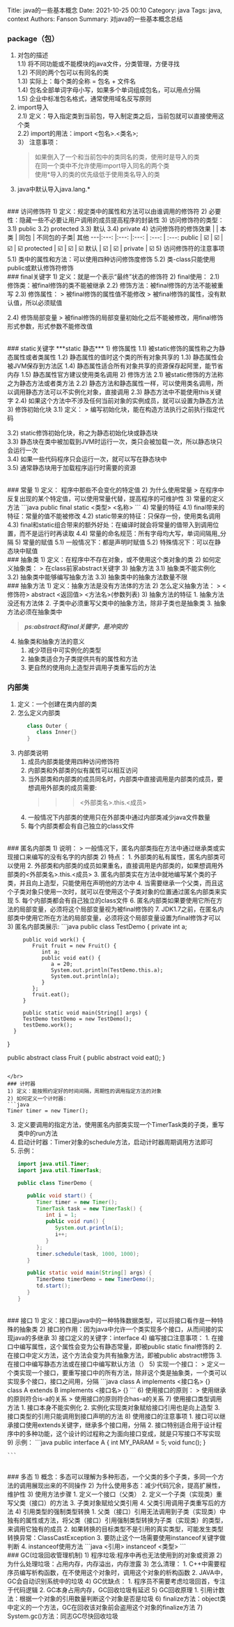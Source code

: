 Title: java的一些基本概念
Date: 2021-10-25 00:10
Category: java
Tags: java, context
Authors: Fanson
Summary: 对java的一些基本概念总结


### package（包）
1) 对包的描述  
   1.1) 将不同功能或不能模块的java文件，分类管理，方便寻找  
   1.2) 不同的两个包可以有同名的类  
   1.3) 实际上：每个类的全称 = 包名 + 文件名  
   1.4) 包名全部单词字母小写，如果多个单词组成包名，可以用点分隔  
   1.5) 企业中标准包名格式，通常使用域名反写原则  
2) import导入   
   2.1) 定义：导入指定类到当前包，导入制定类之后，当前包就可以直接使用这个类  
   2.2) import的用法：import <包名>.<类名>;  
3） 注意事项：  
    > 如果倒入了一个和当前包中的类同名的类，使用时是导入的类  
    > 在同一个类中不允许使用import导入同名的两个类  
    > 使用*导入的类的优先级低于使用类名导入的类
4) java中默认导入java.lang.*
   
</br>
### 访问修饰符
1) 定义：规定类中的属性和方法可以由谁调用的修饰符
2) 必要性：隐藏一些不必要让用户调用的成员提高程序的封装性
3) 访问修饰符的类型：  
   3.1) public  
   3.2) protected  
   3.3) 默认  
   3.4) private
4) 访问修饰符的修饰效果  
      |       | 本类  | 同包  | 不同包的子类| 其他   
   ---|:---:  |:---:  |:---:  |    :---:    | :---:  
   public     |  ☑️   |    ☑️  |   ☑️     |  ☑️    
   protected  |  ☑️   |    ☑️  |   ☑️       
   默认       |  ☑️   |    ☑️  |     
   private    |  ☑️     
5) 访问修饰符的注意事项
   5.1) 类中的属性和方法：可以使用四种访问修饰度修饰
   5.2) 类-class只能使用public或默认修饰符修饰

</br>
### final关键字
1) 定义：就是一个表示“最终”状态的修饰符
2) final使用：  
   2.1) 修饰类：被final修饰的类不能被继承  
   2.2) 修饰方法：被final修饰的方法不能被重写  
   2.3) 修饰属性：  
      > 被final修饰的属性值不能修改  
      > 被final修饰的属性，没有默认值，所以必须赋值    

   2.4) 修饰局部变量
      > 被final修饰的局部变量初始化之后不能被修改，用final修饰形式参数，形式参数不能修改值

</br>
### static关键字
***static 静态***
1) 修饰属性  
   1.1) 被static修饰的属性称之为静态属性或者类属性  
   1.2) 静态属性的值时这个类的所有对象共享的  
   1.3) 静态属性会被JVM保存到方法区  
   1.4) 静态属性适合所有对象共享的资源保存起阿里，能节省内存  
   1.5) 静态属性官方建议使用类名调用  
2) 修饰方法
   2.1) 被static修饰的方法称之为静态方法或者类方法   
   2.2) 静态方法和静态属性一样，可以使用类名调用，所以调用静态方法可以不实例化对象，直接调用  
   2.3) 静态方法中不能使用this关键字  
   2.4) 如果这个方法中不涉及任何当前对象的实例成员，就可以设置为静态方法  
3) 修饰初始化块  
   3.1) 定义：  
      > 编写初始化块，能在构造方法执行之前执行指定代码    

   3.2) static修饰初始化块，称之为静态初始化块或静态块   
   3.3) 静态块在类中被加载到JVM时运行一次，类只会被加载一次，所以静态块只会运行一次  
   3.4) 如果一些代码程序只会运行一次，就可以写在静态块中  
   3.5) 通常静态块用于加载程序运行时需要的资源  

</br>
### 常量
1) 定义： 程序中那些不会变化的特定值  
2) 为什么使用常量
   > 在程序中反复出现的某个特定值，可以使用常量代替，提高程序的可维护性  
3) 常量的定义方法
   ```java
   public final static <类型> <名称>
   ```
4) 常量的特征
   4.1) final带来的特征：常量的值不能被修改  
   4.2) static带来的特征：只保存一份，使用类名调用  
   4.3) final和static组合带来的额外好处：在编译时就会将常量的值带入到调用位置，而不是运行时再读取  
   4.4) 常量的命名规范：所有字母均大写，单词间隔用_分隔  
5) 常量的赋值
   5.1) 一般情况下：都是声明时赋值  
   5.2) 特殊情况下：可以在静态块中赋值  

</br>
### 抽象类
1) 定义：在程序中不存在对象，或不使用这个类对象的类  
2) 如何定义抽象类：
   > 在class前家abstract关键字
3) 抽象方法
   3.1) 抽象类不能实例化  
   3.2) 抽象类中能够编写抽象方法  
   3.3) 抽象类中的抽象方法数量不限  

</br>
### 抽象方法
1) 定义：抽象方法是没有方法体的方法
2) 怎么定义抽象方法：
   > <修饰符> abstract <返回值> <方法名>(参数列表)
3) 抽象方法的特征
   1. 抽象方法没还有方法体
   2. 子类中必须重写父类中的抽象方法，除非子类也是抽象类
   3. 抽象方法必须在抽象类中

> ***ps:abstract和final关键字，是冲突的***
4) 抽象类和抽象方法的意义
   1. 减少项目中可实例化的类型
   2. 抽象类适合为子类提供共有的属性和方法
   3. 更自然的使用向上造型并调用子类重写后的方法

### 内部类
1) 定义：一个创建在类内部的类
2) 怎么定义内部类
   ```java
      class Outer {
         class Inner{}
      }
   ```
3) 内部类说明
   1. 成员内部类能使用四种访问修饰符
   2. 内部类和外部类的似有属性可以相互访问
   3. 当外部类和内部类的成员同名时，内部类中直接调用是内部类的成员，要想调用外部类的成员需要:
      >>> <外部类名>.this.<成员>
   4. 一般情况下内部类的使用只在外部类中通过内部类减少java文件数量
   5. 每个内部类都会有自己独立的class文件

</br>
### 匿名内部类
1) 说明：
   > 一般情况下，匿名内部类指在方法中通过继承类或实现接口来编写的没有名字的内部类
2) 特点：
   1. 外部类的私有属性，匿名内部类可以使用
   2. 外部类和内部类的成员如果重名，直接调用是内部类的，如果想调用外部类的<外部类名>.this.<成员>
   3. 匿名内部类实在方法中就地编写某个类的子类，并且向上造型，只能使用在声明他的方法中
   4. 当需要继承一个父类，而且这个子类对象只使用一次时，就可以在使用这个子类对象的位置通过匿名内部类来实现
   5. 每个内部类都会有自己独立的class文件
   6. 匿名内部类如果要使用它所在方法的局部变量，必须将这个局部变量视为被final修饰的
   7. JDK1.7之前，在匿名内部类中使用它所在方法的局部变量，必须将这个局部变量设置为final修饰才可以
3) 匿名内部类展示:
   ```java
      public class TestDemo {
         private int a;

         public void work() {
            Fruit fruit = new Fruit() {
               int a;
               public void eat() {
                  a = 20;
                  System.out.println(TestDemo.this.a);
                  System.out.println(a);
               }
            };
            fruit.eat();
         }

         public static void main(String[] args) {
         TestDemo testDemo = new TestDemo();
         testDemo.work();
      }
   }

   public abstract class Fruit {
      public abstract void eat();
   }
   ```

</br>
### 计时器
1) 定义：能按照约定好的时间间隔，周期性的调用指定方法的对象
2) 如何定义一个计时器:
   ```java
   Timer timer = new Timer();
   ```
3) 定义要调用的指定方法，使用匿名内部类实现一个TimerTask类的子类，重写类中的run方法
4) 启动计时器：Timer对象的schedule方法，启动计时器周期调用方法即可
5) 示例：
   ```java
   import java.util.Timer;
   import java.util.TimerTask;

   public class TimerDemo {

      public void start() {
         Timer timer = new Timer();
         TimerTask task = new TimerTask() {
            int i = 1;
            public void run() {
               System.out.println(i);
               i++;
            }
         };
         timer.schedule(task, 1000, 1000);
      }

      public static void main(String[] args) {
         TimerDemo timerDemo = new TimerDemo();
         td.start();
      }
   }
   ```

</br>
### 接口
1) 定义：接口是java中的一种特殊数据类型，可以将接口看作是一种特殊的抽象类
2) 接口的作用：因为java中允许一个类实现多个接口，从而间接的实现java的多继承
3) 接口定义的关键字：interface
4) 编写接口注意事项：
   1. 在接口中编写属性，这个属性会变为公有静态常量，即被public static final修饰的
   2. 在接口中定义方法，这个方法会变为共有抽象方法，即被public abstract修饰
   3. 在接口中编写静态方法或在接口中编写默认方法（）
5) 实现一个接口：
   > 定义一个类实现一个接口，要重写接口中的所有方法，除非这个类是抽象类，一个类可以实现多个接口，接口之间用，分隔
   ```java
   class A implements <接口名> {}
   class A extends B implements <接口名> {}
   ```
6) 使用接口的原则：
   > 使用继承的原则符合is-a的关系  
   > 使用接口的原则符合has-a的关系
7) 使用接口类型调用方法
   1. 接口本身不能实例化
   2. 实例化实现类对象赋给接口引用也是向上造型
   3. 接口类型的引用只能调用到接口声明的方法
8) 使用接口的注意事项
   1. 接口可以继承接口使用extends关键字，继承多个接口用，分隔
   2. 接口特别适合用于设计程序中的多种功能，这个设计的过程称之为面向接口变成，就是只写接口不写实现
9) 示例：
    ```java
    public interface A {
       int MY_PARAM = 5;
       void func();
    }

    ```

</br>
### 多态
1) 概念：多态可以理解为多种形态，一个父类的多个子类，多同一个方法的调用展现出来的不同操作
2) 为什么使用多态：减少代码冗余，提高扩展性，维护性
3) 使用方法步骤
   1. 定义一个接口（父类）
   2. 定义一个子类（实现类）重写父类（接口）的方法
   3. 子类对象赋给父类引用
   4. 父类引用调用子类重写后的方法
4) 引用类型的强制类型转换
   1. 父类（接口）引用无法调用到子类（实现类）中独有的属性或方法，将父类（接口）引用强制类型转换为子类（实现类）的类型，来调用它独有的成员
   2. 如果转换的目标类型不是引用的真实类型，可能发生类型转换异常：ClassCastException
   3. 要防止这个一场需要使用instanceof关键字做判断
   4. instanceof使用方法
      ```java
      <引用> instanceof <类型>
      ```
</br>
### GC(垃圾回收管理机制)
1) 程序垃圾:程序中再也无法使用到的对象或资源
2) 为什么处理垃圾：占用内存，内存溢出，内存泄露
3) 怎么清理：
   1. C++中需要程序员编写析构函数，在不使用这个对象时，调用这个对象的析构函数
   2. JAVA中，GC会自动识别系统中的垃圾
4) GC优缺点：
   1. 程序员不需要考虑垃圾回首，专注于代码逻辑
   2. GC本身占用内存，GC回收垃圾有延迟
5) GC回收原理
   1. 引用计数法：根据一个对象的引用数量判断这个对象是否是垃圾
6) finalize方法：object类中定义的一个方法，GC在回收该对象前会盗用这个对象的finalize方法
7) System.gc()方法：同志GC尽快回收垃圾